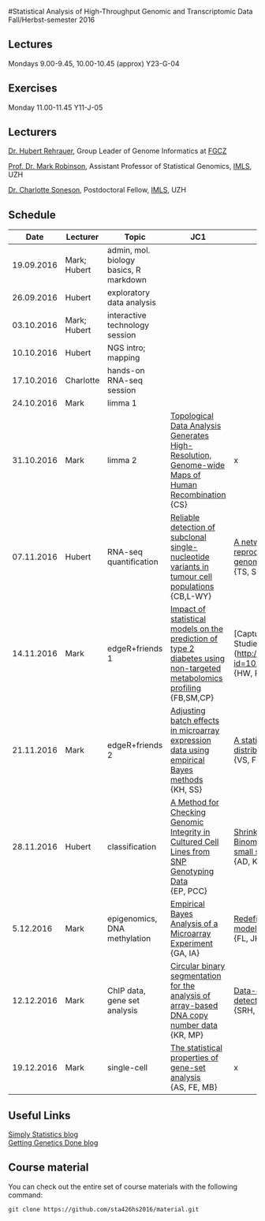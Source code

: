 #Statistical Analysis of High-Throughput Genomic and Transcriptomic Data 
Fall/Herbst-semester 2016

## Lectures
Mondays 9.00-9.45, 10.00-10.45 (approx) Y23-G-04

## Exercises
Monday 11.00-11.45 Y11-J-05 

## Lecturers

[Dr. Hubert Rehrauer](http://www.fgcz.ch/the-center/people/rehrauer.html), Group Leader of Genome Informatics at [FGCZ](http://www.fgcz.ch/)  

[Prof. Dr. Mark Robinson](http://www.imls.uzh.ch/research/robinson.html), Assistant Professor of Statistical Genomics, [IMLS](http://www.imls.uzh.ch/index.html), UZH

[Dr. Charlotte Soneson](http://csoneson.github.io/), Postdoctoral Fellow, 
[IMLS](http://www.imls.uzh.ch/index.html), UZH


## Schedule

| Date  | Lecturer | Topic | JC1 | JC2 |
| --- | --- | --- | --- | --- |
| 19.09.2016  | Mark; Hubert  | admin, mol. biology basics, R markdown | | |
| 26.09.2016  | Hubert  | exploratory data analysis | | |
| 03.10.2016  | Mark; Hubert  | interactive technology session  | | |
| 10.10.2016  | Hubert  | NGS intro; mapping  | | |
| 17.10.2016  | Charlotte  | hands-on RNA-seq session  | | |
| 24.10.2016  | Mark  | limma 1  | | |
| 31.10.2016  | Mark  | limma 2  | [Topological Data Analysis Generates High-Resolution, Genome-wide Maps of Human Recombination](http://www.sciencedirect.com/science/article/pii/S2405471216301831) {CS} | x |
| 07.11.2016  | Hubert  | RNA-seq quantification  | [Reliable detection of subclonal single-nucleotide variants in tumour cell populations](http://www.nature.com/articles/ncomms1814) <br> {CB,L-WY} | [A network-based method to evaluate quality of reproducibility of differential expression in cancer genomics studies](http://www.impactjournals.com/oncotarget/index.php?journal=oncotarget&page=article&op=view&path[]=5987&pubmed-linkout=1) <br> {TS, SS} |
| 14.11.2016  | Mark  | edgeR+friends 1  | [Impact of statistical models on the prediction of type 2 diabetes using non-targeted metabolomics profiling](https://www.ncbi.nlm.nih.gov/pubmed/27689004) <br> {FB,SM,CP} | [Capturing Heterogeneity in Gene Expression Studies by Surrogate Variable Analysis] (http://journals.plos.org/plosgenetics/article/asset?id=10.1371/journal.pgen.0030161.PDF) <br> {HW, PR} |
| 21.11.2016  | Mark  | edgeR+friends 2  | [Adjusting batch effects in microarray expression data using empirical Bayes methods](http://biostatistics.oxfordjournals.org/content/8/1/118.long) <br> {KH, SS}  |[A statistical approach for identifying differential distributions in single-cell RNA-seq experiments](https://www.ncbi.nlm.nih.gov/pubmed/27782827) <br> {VS, FH} |
| 28.11.2016  | Hubert  | classification  | [A Method for Checking Genomic Integrity in Cultured Cell Lines from SNP Genotyping Data](http://dx.doi.org/10.1371/journal.pone.0155014) <br> {EP, PCC}  |[Shrinkage estimation of dispersion in Negative Binomial models for RNA-seq experiments with small sample size](https://www.ncbi.nlm.nih.gov/pmc/articles/PMC3654711/)<br> {AD, KL, XL} |
| 5.12.2016  | Mark  | epigenomics, DNA methylation  | [Empirical Bayes Analysis of a Microarray Experiment](http://www.tandfonline.com/doi/abs/10.1198/016214501753382129) <br> {GA, IA} | [ Redefining CpG islands using hidden Markov models](http://biostatistics.oxfordjournals.org/content/11/3/499) <br> {FL, JK} |
| 12.12.2016  | Mark  | ChIP data, gene set analysis  | [Circular binary segmentation for the analysis of array-based DNA copy number data](http://www.ncbi.nlm.nih.gov/pubmed/15475419) <br> {KR, MP} | [Data-driven hypothesis weighting increases detection power in genome-scale multiple testing](http://www.nature.com/nmeth/journal/v13/n7/full/nmeth.3885.html) <br> {SRH,  NH, and LPF} |
| 19.12.2016  | Mark  | single-cell  | [The statistical properties of gene-set analysis](http://www.nature.com/nrg/journal/v17/n6/full/nrg.2016.29.html) <br> {AS, FE, MB} | x |


## Useful Links
[Simply Statistics blog](http://simplystatistics.org/archive/)  
[Getting Genetics Done blog](http://www.gettinggeneticsdone.com/)  

## Course material

You can check out the entire set of course materials with the following command:
```
git clone https://github.com/sta426hs2016/material.git
```  
